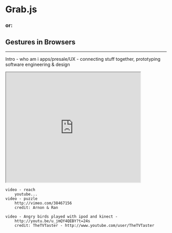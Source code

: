 
# Grab.js

### or:

## Gestures in Browsers	

---

Intro - who am i
	apps/presale/UX - connecting stuff together, prototyping
	software engineering & design

<iframe data-autoplay width="420" height="345" src="http://vimeo.com/38656940"></iframe>

	video - reach
		youtube...
	video - puzzle
		http://vimeo.com/38467156
		credit: Arnon & Ran

	video - Angry birds played with ipod and kinect - 
		http://youtu.be/u_jmQY4QEBY?t=24s
		credit: TheTVTaster - http://www.youtube.com/user/TheTVTaster
